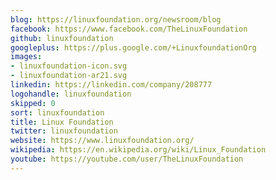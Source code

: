 ```yaml
---
blog: https://linuxfoundation.org/newsroom/blog
facebook: https://www.facebook.com/TheLinuxFoundation
github: linuxfoundation
googleplus: https://plus.google.com/+LinuxfoundationOrg
images:
- linuxfoundation-icon.svg
- linuxfoundation-ar21.svg
linkedin: https://linkedin.com/company/208777
logohandle: linuxfoundation
skipped: 0
sort: linuxfoundation
title: Linux Foundation
twitter: linuxfoundation
website: https://www.linuxfoundation.org/
wikipedia: https://en.wikipedia.org/wiki/Linux_Foundation
youtube: https://youtube.com/user/TheLinuxFoundation
---
```

